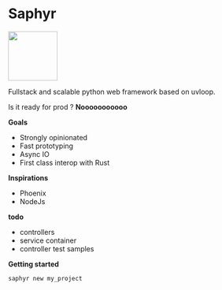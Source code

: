 # Saphyr

<img width=100 src="https://raw.githubusercontent.com/laibulle/saphir/master/docs/files/logo.svg">

Fullstack and scalable python web framework based on uvloop.

Is it ready for prod ? __Nooooooooooo__

__Goals__

- Strongly opinionated
- Fast prototyping
- Async IO
- First class interop with Rust

__Inspirations__

- Phoenix
- NodeJs

__todo__

- controllers
- service container
- controller test samples


__Getting started__

```
saphyr new my_project
```